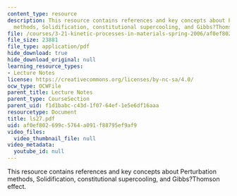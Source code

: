 ```yaml
---
content_type: resource
description: This resource contains references and key concepts about Perturbation
  methods, Solidification, constitutional supercooling, and Gibbs?Thomson effect.
file: /courses/3-21-kinetic-processes-in-materials-spring-2006/af0ef802699c5764a091f88795ef9af9_ls27.pdf
file_size: 23881
file_type: application/pdf
hide_download: true
hide_download_original: null
learning_resource_types:
- Lecture Notes
license: https://creativecommons.org/licenses/by-nc-sa/4.0/
ocw_type: OCWFile
parent_title: Lecture Notes
parent_type: CourseSection
parent_uid: f1d1babc-c43d-1f07-64ef-1e5e6df16aaa
resourcetype: Document
title: ls27.pdf
uid: af0ef802-699c-5764-a091-f88795ef9af9
video_files:
  video_thumbnail_file: null
video_metadata:
  youtube_id: null
---
```

This resource contains references and key concepts about Perturbation methods, Solidification, constitutional supercooling, and Gibbs?Thomson effect.